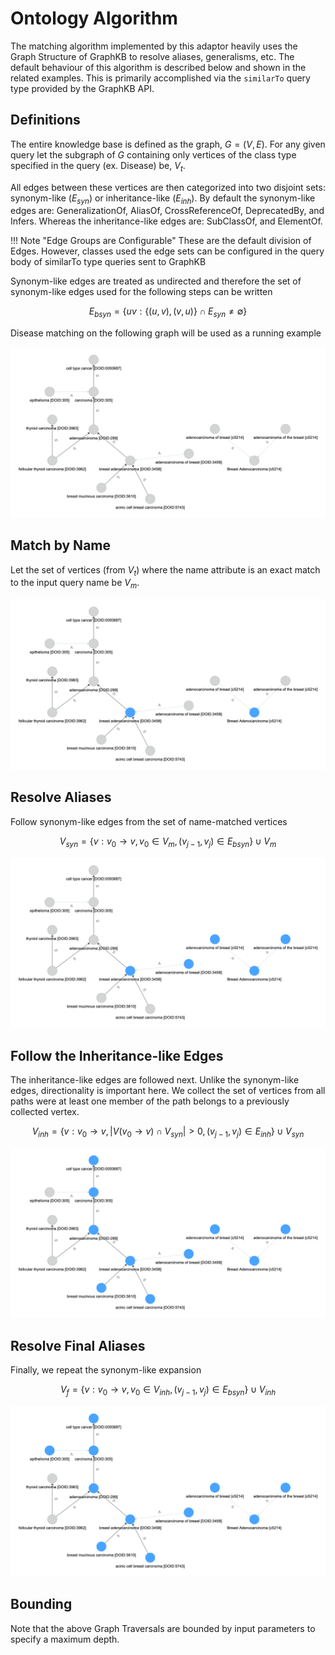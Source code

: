 # Ontology Algorithm

The matching algorithm implemented by this adaptor heavily uses the Graph Structure of GraphKB
to resolve aliases, generalisms, etc. The default behaviour of this algorithm is described below
and shown in the related examples. This is primarily accomplished via the `similarTo` query type
provided by the GraphKB API.

## Definitions

The entire knowledge base is defined as the graph, $G = (V, E)$. For any given query let the
subgraph of $G$ containing only vertices of the class type specified in the query (ex. Disease)
be, $V_t$.

All edges between these vertices are then categorized into two disjoint sets: synonym-like
($E_{syn}$) or inheritance-like ($E_{inh}$). By default the synonym-like edges are:
GeneralizationOf, AliasOf, CrossReferenceOf, DeprecatedBy, and Infers. Whereas the
inheritance-like edges are: SubClassOf, and ElementOf.

!!! Note "Edge Groups are Configurable"
    These are the default division of Edges. However, classes used the edge sets
    can be configured in the query body of similarTo type
    queries sent to GraphKB

Synonym-like edges are treated as undirected and therefore the set of synonym-like edges used for
the following steps can be written

$$
\begin{equation}
    E_{bsyn} = \{uv: \{(u, v), (v, u)\} \cap E_{syn} \neq \emptyset\}
\end{equation}
$$

Disease matching on the following graph will be used as a running example

![disease matching](../images/pori-disease-matching-1.png)

## Match by Name

Let the set of vertices (from $V_t$) where the name attribute is an exact match to the input query
name be $V_m$.

![disease matching](../images/pori-disease-matching-2.png)

## Resolve Aliases

Follow synonym-like edges from the set of name-matched vertices

$$
\begin{equation}
    V_{syn} = \{v: v_0 \rightarrow v, v_0 \in V_{m}, (v_{j - 1}, v_{j}) \in E_{bsyn}\} \cup V_m
\end{equation}
$$

![disease matching](../images/pori-disease-matching-3.png)

## Follow the Inheritance-like Edges

The inheritance-like edges are followed next. Unlike the synonym-like edges, directionality is important here.
We collect the set of vertices from all paths were at least one member of the path belongs to a
previously collected vertex.

$$
\begin{equation}
    V_{inh} = \{v: v_0 \rightarrow v, \vert V(v_0 \rightarrow v) \cap V_{syn} \vert > 0, (v_{j - 1}, v_{j}) \in E_{inh} \} \cup V_{syn}
\end{equation}
$$

![disease matching](../images/pori-disease-matching-4.png)

## Resolve Final Aliases

Finally, we repeat the synonym-like expansion

$$
\begin{equation}
    V_{f} = \{v: v_0 \rightarrow v, v_0 \in V_{inh}, (v_{j - 1}, v_{j}) \in E_{bsyn}\} \cup V_{inh}
\end{equation}
$$

![disease matching](../images/pori-disease-matching-5.png)

## Bounding

Note that the above Graph Traversals are bounded by input parameters to specify a maximum depth.
